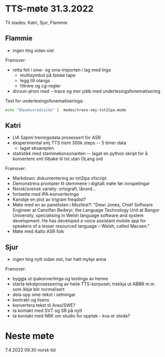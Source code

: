 # TTS-møte 31.3.2022

Til stades: Katri, Sjur, Flammie

## Flammie

- ingen ting sidan sist

Framover:
- retta feil i sme- og sma-importen i lag med Inga
    - multisymbol på falske tape
    - legg till olangs
    - filtrere og cg-regler
- divvun-phon med --trace og mer jobb med underlesingsfonematisering

Test for underlesingsfonematiseringa:

```sh
echo "åhpadusradiojda" |  modes/trace-smj-txt2ipa.mode
```

## Katri
- LIA Sápmi treningsdata prosessert for ASR
- eksperimental smj TTS trent 300k steps -- 5 timer data
    - lagat eksamplen 
- statistikk med stammekonsonanten -- lagat en python skript for å konvertere xml tilbake til txt utan OLang ord

Framover:
- Markdown: dokumentering av txt2ipa xfscript
- Demonstrera prompter til stemmene i digitalt møte før innspelingar
- Norsk/svensk variety: ortografi, lånord...
- fortsette med IPA-konverteringa 
- Kanskje en plot av trigram freqdist?
- Møte med en av panelisten i Mozfest?: "Dewi Jones, Chief Software Engineer at Canolfan Bedwyr, the  Language Technology Unit at Bangor University, specialising in Welsh language software and system development. He has developed a voice assistant mobile app for speakers of a lesser resourced language – Welsh, called Macsen." 
- Møte med Aalto ASR folk

## Sjur
- ingen ting nytt sidan sist, har hatt mykje anna

Framover:
- byggja ut ipakonvertinga og testinga av henne
- starta tekstprosessering av heile TTS-korpuset, trekkja ut ABBR m.m. som ikkje blir normalisert
- dela opp sme-tekst i setningar
- kontrakt og lisens
- konvertera tekst til Area/SWE?
- ta kontakt med SVT og SR på nytt
- ta kontakt med NRK om studio for opptak - kva er stoda?

# Neste møte

7.4.2022 09.30 norsk tid
